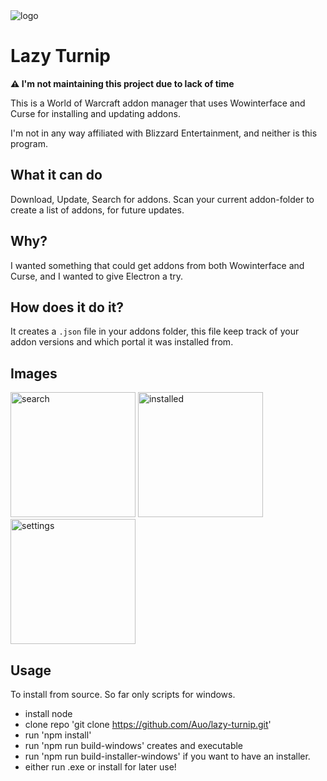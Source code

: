 <img src="https://auo.github.io/images/lazy-turnip/logo.png" alt="logo"/>

# Lazy Turnip
**⚠ I'm not maintaining this project due to lack of time**

This is a World of Warcraft addon manager that uses Wowinterface and Curse for installing and updating addons.

I'm not in any way affiliated with Blizzard Entertainment, and neither is this program.

## What it can do
Download, Update, Search for addons.
Scan your current addon-folder to create a list of addons, for future updates.


## Why?
I wanted something that could get addons from both Wowinterface and Curse, and I wanted to give Electron a try.


## How does it do it?
It creates a `.json` file in your addons folder, this file keep track of your addon versions and which portal it was installed from.

## Images
<img src="https://auo.github.io/images/lazy-turnip/search.png" alt="search" style="width: 200px;"/>
<img src="https://auo.github.io/images/lazy-turnip/installed.png" alt="installed" style="width: 200px;"/>
<img src="https://auo.github.io/images/lazy-turnip/settings.png" alt="settings" style="width: 200px;"/>




## Usage
To install from source.
So far only scripts for windows.

* install node
* clone repo 'git clone https://github.com/Auo/lazy-turnip.git'
* run 'npm install'
* run 'npm run build-windows' creates and executable
* run 'npm run build-installer-windows' if you want to have an installer.
* either run .exe or install for later use!
